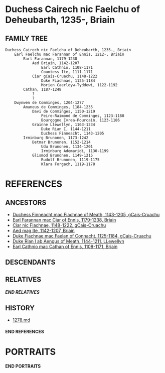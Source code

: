 # Duchess Cairech nic Faelchu of Deheubarth, 1235-, Briain

## FAMILY TREE
```
Duchess Cairech nic Faelchu of Deheubarth, 1235-, Briain
    Earl Faelchu mac Farannan of Ennis, 1212-, Briain
        Earl Farannan, 1179-1238
            Aed Briain, 1142-1207
                Earl Cathnio, 1108-1171
                Countess Ite, 1111-1171
            Ciar gCais-Cruachu, 1148-1222
                Duke Fiachnae, 1125-1184         
                Morien Caerloyw-Tyddewi, 1122-1192
        Cathan, 1187-1248
            ?
            ?
    Dwynwen de Comminges, 1204-1277
        Amaneus de Comminges, 1184-1235
            Davi de Comminges, 1150-1219
                Peire-Raimond de Comminges, 1123-1180
                Bourgogne Ivrea-Pourcain, 1123-1186
            Grainne Llewellyn, 1163-1234
                Duke Rian I, 1144-1211
                Duchess Finneacht, 1143-1205
        Irminburg Brunonen, 1173-1242
            Detmar Brunonen, 1152-1214
                Udu Brunonen, 1134-1201
                Irminburg Ademaridi, 1130-1199
            Glismod Brunonen, 1149-1215
                Rudolf Brunonen, 1119-1175
                Klara Forgach, 1119-1178
```

# REFERENCES

## ANCESTORS
* [Duchess Finneacht mac Fiachnae of Meath, 1143-1205, gCais-Cruachu](finneacht_mac_fiachnae_1143.md)
* [Earl Farannan mac Ciar of Ennis, 1179-1238, Briain](farannan_mac_ciar_1179.md)
* [Ciar nic Fiachnae, 1148-1222, gCais-Cruachu](ciar_nic_fiachnae_1148.md)
* [Aed mag Ite, 1142-1207, Briain](aed_mag_ite_1142.md)
* [Duke Fiachnae mac Faelan of Connacht, 1125-1184, gCais-Cruachu](fiachnae_mac_faelan_1125.md)
* [Duke Rian I ab Aengus of Meath, 1144-1211, LLewellyn](rian_i_ab_aengus_1144.md)
* [Earl Cathnio mac Cathan of Ennis, 1108-1171, Briain](cathnio_mac_cathan_1108.md)

## DESCENDANTS

## RELATIVES

##### END RELATIVES 
## HISTORY
* [1278.md](../h/1278.md)

#### END REFERENCES

# PORTRAITS

#### END PORTRAITS

